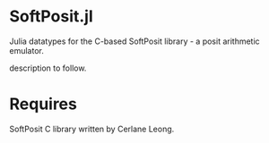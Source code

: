 # SoftPosit.jl
Julia datatypes for the C-based SoftPosit library - a posit arithmetic emulator.

description to follow.

# Requires

SoftPosit C library written by Cerlane Leong.
